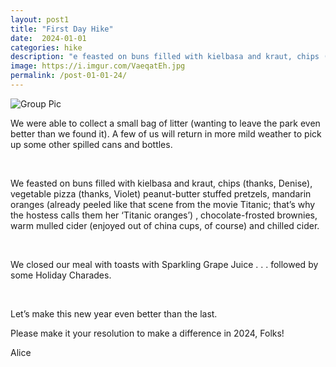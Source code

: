 ```yaml
---
layout: post1
title: "First Day Hike"
date:  2024-01-01
categories: hike
description: "e feasted on buns filled with kielbasa and kraut, chips (thanks, Denise), vegetable pizza (thanks, Violet) peanut-butter stuffed pretzels, mandarin oranges."
image: https://i.imgur.com/VaeqatEh.jpg
permalink: /post-01-01-24/
---
```



  ![Group Pic](https://i.imgur.com/VaeqatEh.jpg)<br>
 
<p>We were able to collect a small bag of litter (wanting to leave the park even better than we found it).  A few of us will return in more mild weather to pick up some other spilled cans and bottles.</P><br>

 <p>We feasted on buns filled with kielbasa and kraut, chips (thanks, Denise), vegetable pizza (thanks, Violet) peanut-butter stuffed pretzels, mandarin oranges (already peeled like that scene from the movie Titanic; that’s why the hostess calls them her ‘Titanic oranges’) , chocolate-frosted brownies, warm mulled cider (enjoyed out of china cups, of course) and chilled cider.</p><br>

<p>We closed our meal with toasts with Sparkling Grape Juice . . . followed by some Holiday Charades.</p><br>

 

<p>Let’s make this new year even better than the last.</p>

<p>Please make it your resolution to make a difference in 2024, Folks!</p>

<p>Alice<p>